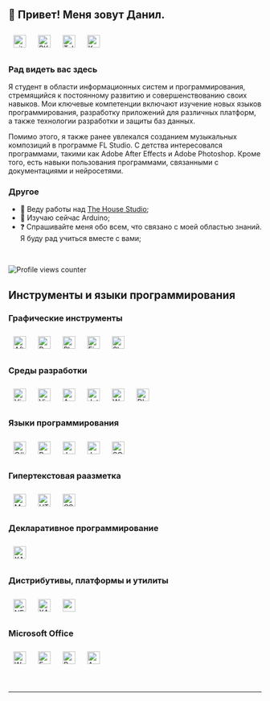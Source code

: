## 👋 Привет! Меня зовут Данил.

<a href="https://github.com/rizeshawty" target="_blank"><img style="margin: 10px" src="https://img.shields.io/badge/github-%2324292e.svg?&style=for-the-badge&logo=github&logoColor=white" alt="github" height="25" /></a>
<a href="https://vk.com/id605793875" target="_blank"><img style="margin: 10px" src="https://upload.wikimedia.org/wikipedia/commons/f/f3/VK_Compact_Logo_%282021-present%29.svg" alt="ВКонтакте" height="25" /></a>
<a href="https://t.me/ispbdd" target="_blank"><img style="margin: 10px" src="https://upload.wikimedia.org/wikipedia/commons/8/83/Telegram_2019_Logo.svg" alt="Telegram" height="25" /></a>
<a href="https://kwork.ru/user/ispbdd" target="_blank"><img style="margin: 10px" src="https://dc-m.ru/wp-content/uploads/2020/08/freelancehack.ru_wp_content_uploads_2017_07_kwork_logo.png" alt="Kwork" height="25" /></a>

### Рад видеть вас здесь

Я студент в области информационных систем и программирования, стремящийся к постоянному развитию и совершенствованию своих навыков. Мои ключевые компетенции включают изучение новых языков программирования, разработку приложений для различных платформ, а также технологии разработки и защиты баз данных.

Помимо этого, я также ранее увлекался созданием музыкальных композиций в программе FL Studio. С детства интересовался программами, такими как Adobe After Effects и Adobe Photoshop. Кроме того, есть навыки пользования программами, связанными с документациями и нейросетями.

### Другое
- 🔭 Веду работы над [The House Studio](https://github.com/rizeshawty/The-House-Studio);
- 🌱 Изучаю сейчас Arduino;
- ❓ Спрашивайте меня обо всем, что связано с моей областью знаний. Я буду рад учиться вместе с вами;

<br/>

![Profile views counter](https://komarev.com/ghpvc/?username=rizeshawty&&style=flat-square)

## Инструменты и языки программирования

### Графические инструменты
<a href="https://wikipedia.org/wiki/Adobe_After_Effects" target="_blank"><img style="margin: 10px" src="https://upload.wikimedia.org/wikipedia/commons/thumb/c/cb/Adobe_After_Effects_CC_icon.svg/1200px-Adobe_After_Effects_CC_icon.svg.png" alt="After Effects" height="25" /></a>
<a href="https://wikipedia.org/wiki/Adobe_Premiere_Pro" target="_blank"><img style="margin: 10px" src="https://upload.wikimedia.org/wikipedia/commons/thumb/4/40/Adobe_Premiere_Pro_CC_icon.svg/1024px-Adobe_Premiere_Pro_CC_icon.svg.png" alt="Premiere Pro" height="25" /></a>
<a href="https://wikipedia.org/wiki/Adobe_Photoshop" target="_blank"><img style="margin: 10px" src="https://upload.wikimedia.org/wikipedia/commons/thumb/a/af/Adobe_Photoshop_CC_icon.svg/1024px-Adobe_Photoshop_CC_icon.svg.png" alt="Photoshop" height="25" /></a>
<a href="https://wikipedia.org/wiki/Figma" target="_blank"><img style="margin: 10px" src="https://upload.wikimedia.org/wikipedia/commons/thumb/3/33/Figma-logo.svg/64px-Figma-logo.svg.png" alt="Figma" height="25" /></a>
<a href="https://wikipedia.org/wiki/SketchUp" target="_blank"><img style="margin: 10px" src="https://upload.wikimedia.org/wikipedia/commons/4/4e/SketchUp_Logo_2020.svg" alt="SketchUp" height="25" /></a>

### Среды разработки
<a href="https://wikipedia.org/wiki/Microsoft_Visual_Studio" target="_blank"><img style="margin: 10px" src="https://upload.wikimedia.org/wikipedia/commons/1/19/Visual_Studio_2012_logo_and_wordmark.svg" alt="Visual Studio" height="25" /></a>
<a href="https://wikipedia.org/wiki/Visual_Studio_Code" target="_blank"><img style="margin: 10px" src="https://upload.wikimedia.org/wikipedia/commons/thumb/9/9a/Visual_Studio_Code_1.35_icon.svg/1024px-Visual_Studio_Code_1.35_icon.svg.png" alt="Visual Studio Code" height="25" /></a>
<a href="https://wikipedia.org/wiki/Arduino" target="_blank"><img style="margin: 10px" src="https://profilinator.rishav.dev/skills-assets/arduino.png" alt="Arduino" height="25" /></a>
<a href="https://wikipedia.org/wiki/JetBrains" target="_blank"><img style="margin: 10px" src="https://upload.wikimedia.org/wikipedia/commons/thumb/2/2d/JetBrains_company_logo.svg/1920px-JetBrains_company_logo.svg.png" alt="JetBrains" height="25" /></a>
<a href="https://wikipedia.org/wiki/WordPress" target="_blank"><img style="margin: 10px" src="https://upload.wikimedia.org/wikipedia/commons/9/98/WordPress_blue_logo.svg" alt="WordPress" height="25" /></a>
<a href="https://wikipedia.org/wiki/DbForge_Studio_for_MySQL" target="_blank"><img style="margin: 10px" src="https://i0.wp.com/logon-int.com/wp-content/uploads/2019/01/dbforge-studio-for-sql-server-logo.png?fit=300%2C300&ssl=1" alt="DbForge" height="25" /></a>

### Языки программирования
<a href="https://wikipedia.org/wiki/C_Sharp" target="_blank"><img style="margin: 10px" src="https://upload.wikimedia.org/wikipedia/commons/thumb/d/d2/C_Sharp_Logo_2023.svg/1024px-C_Sharp_Logo_2023.svg.png" alt="C#" height="25" /></a>
<a href="https://wikipedia.org/wiki/Python_(programming_language)" target="_blank"><img style="margin: 10px" src="https://upload.wikimedia.org/wikipedia/commons/thumb/c/c3/Python-logo-notext.svg/1200px-Python-logo-notext.svg.png" alt="Python" height="25" /></a>
<a href="https://wikipedia.org/wiki/JavaScript" target="_blank"><img style="margin: 10px" src="https://upload.wikimedia.org/wikipedia/commons/thumb/9/99/Unofficial_JavaScript_logo_2.svg/1024px-Unofficial_JavaScript_logo_2.svg.png" alt="JavaScript" height="25" /></a>
<a href="https://wikipedia.org/wiki/Java" target="_blank"><img style="margin: 10px" src="https://upload.wikimedia.org/wikipedia/commons/thumb/5/5d/Duke_%28Java_mascot%29_waving.svg/800px-Duke_%28Java_mascot%29_waving.svg.png" alt="Java" height="25" /></a>
<a href="https://wikipedia.org/wiki/SQL" target="_blank"><img style="margin: 10px" src="https://upload.wikimedia.org/wikipedia/commons/8/87/Sql_data_base_with_logo.png" alt="SQL" height="25" /></a>

### Гипертекстовая раазметка
<a href="https://wikipedia.org/wiki/Markdown" target="_blank"><img style="margin: 10px" src="https://upload.wikimedia.org/wikipedia/commons/thumb/4/48/Markdown-mark.svg/1920px-Markdown-mark.svg.png" alt="MarkDown" height="25" /></a>
<a href="https://wikipedia.org/wiki/HTML5" target="_blank"><img style="margin: 10px" src="https://upload.wikimedia.org/wikipedia/commons/3/38/HTML5_Badge.svg" alt="HTML5" height="25" /></a>
<a href="https://wikipedia.org/wiki/CSS" target="_blank"><img style="margin: 10px" src="https://upload.wikimedia.org/wikipedia/commons/6/62/CSS3_logo.svg" alt="CSS3" height="25" /></a>

### Декларативное программирование
<a href="https://wikipedia.org/wiki/XAML" target="_blank"><img style="margin: 10px" src="https://user-images.githubusercontent.com/16964652/66596008-f4e3ed80-eb50-11e9-9a8a-3e9a5adf4d7c.png" alt="XAML" height="25" /></a>

### Дистрибутивы, платформы и утилиты
<a href="https://wikipedia.org/wiki/.NET_Framework" target="_blank"><img style="margin: 10px" src="https://upload.wikimedia.org/wikipedia/commons/7/7d/Microsoft_.NET_logo.svg" alt=".NET" height="25" /></a>
<a href="https://wikipedia.org/wiki/XAMPP" target="_blank"><img style="margin: 10px" src="https://www.apachefriends.org/images/xampp-logo-ac950edf.svg" alt="XAMPP" height="25" /></a>
<a href="https://ngrok.com/" target="_blank"><img style="margin: 10px" src="https://cdn.prod.website-files.com/63ed4bc7a4b189da942a6b8c/6411ffa14c60dbe1848fafff_Frame%202.svg" alt="ngrok" height="25" /></a>

### Microsoft Office
<a href="https://wikipedia.org/wiki/Microsoft_Word" target="_blank"><img style="margin: 10px" src="https://upload.wikimedia.org/wikipedia/commons/f/fd/Microsoft_Office_Word_%282019%E2%80%93present%29.svg" alt="Word" height="25" /></a>
<a href="https://wikipedia.org/wiki/Microsoft_Excel" target="_blank"><img style="margin: 10px" src="https://upload.wikimedia.org/wikipedia/commons/3/34/Microsoft_Office_Excel_%282019%E2%80%93present%29.svg" alt="Excel" height="25" /></a>
<a href="https://wikipedia.org/wiki/Microsoft_PowerPoint" target="_blank"><img style="margin: 10px" src="https://upload.wikimedia.org/wikipedia/commons/0/0d/Microsoft_Office_PowerPoint_%282019%E2%80%93present%29.svg" alt="PowerPoint" height="25" /></a>
<a href="https://wikipedia.org/wiki/Microsoft_Access" target="_blank"><img style="margin: 10px" src="https://upload.wikimedia.org/wikipedia/commons/f/f1/Microsoft_Office_Access_%282019-present%29.svg" alt="Access" height="25" /></a>

<br/>

----

